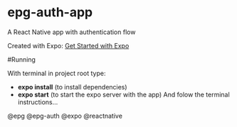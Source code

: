 # epg-auth-app
A React Native app with authentication flow

Created with Expo: <a href="https://docs.expo.io/get-started/installation/">Get Started with Expo </a>

#Running

With terminal in project root type:
- <b>expo install</b> (to install dependencies)
- <b>expo start</b> (to start the expo server with the app)
And folow the terminal instructions...

@epg @epg-auth @expo @reactnative
